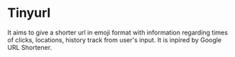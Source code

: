 # Tinyurl
It aims to give a shorter url in emoji format with information regarding times of clicks, locations, history track from user's input. It is inpired by Google URL Shortener. 
